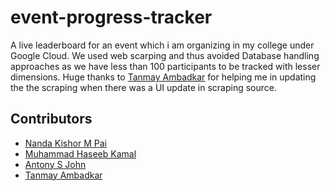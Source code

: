 # event-progress-tracker
A live leaderboard for an event which i am organizing in my college under Google Cloud. 
We used web scarping and thus avoided Database handling approaches as we have less than 100 participants to be tracked with lesser dimensions. 
Huge thanks to [Tanmay Ambadkar]('https://github.com/TanmayAmbadkar) for helping me in updating the the scraping when there was a UI update in scraping source.




## Contributors
* [Nanda Kishor M Pai](https://github.com/nandakishormpai2001)
* [Muhammad Haseeb Kamal](https://github.com/CrimsonScythe)
* [Antony S John](https://github.com/AntonySJohn)
* [Tanmay Ambadkar]('https://github.com/TanmayAmbadkar)

